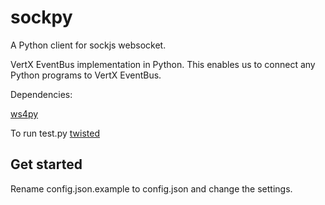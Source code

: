 sockpy
======

A Python client for sockjs websocket.

VertX EventBus implementation in Python. This enables us to connect any Python programs to VertX EventBus.

Dependencies:

[ws4py](https://github.com/Lawouach/WebSocket-for-Python)

To run test.py
[twisted](http://twistedmatrix.com/trac/)
    
Get started
------------

Rename config.json.example to config.json and change the settings.
